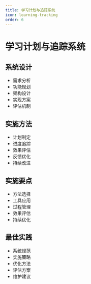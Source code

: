 ```yaml
---
title: 学习计划与追踪系统
icon: learning-tracking
order: 6
---
```


# 学习计划与追踪系统

## 系统设计
- 需求分析
- 功能规划
- 架构设计
- 实现方案
- 评估机制

## 实施方法
- 计划制定
- 进度追踪
- 效果评估
- 反馈优化
- 持续改进

## 实施要点
- 方法选择
- 工具应用
- 过程管理
- 效果评估
- 持续优化

## 最佳实践
- 系统规范
- 实施策略
- 优化方法
- 评估方案
- 维护建议
